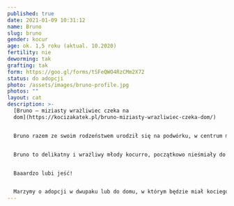 ```yaml
---
published: true
date: 2021-01-09 10:31:12
name: Bruno
slug: bruno
gender: kocur
age: ok. 1,5 roku (aktual. 10.2020)
fertility: nie
deworming: tak
grafting: tak
form: https://goo.gl/forms/tSFeQWO4RzCMm2X72
status: do adopcji
photo: /assets/images/bruno-profile.jpg
photos: ""
layout: cat
description: >-
  [Bruno – miziasty wrażliwiec czeka na
  dom](https://kocizakatek.pl/bruno-miziasty-wrazliwiec-czeka-dom/)


  Bruno razem ze swoim rodzeństwem urodził się na podwórku, w centrum miasta… nie miałby szans na przeżycie. Trafił pod opiekę fundacji, a potem do domu tymczasowego.


  Bruno to delikatny i wrażliwy młody kocurro, początkowo nieśmiały do osób które nie zna, ale gdy już zaufa to pokocha na zabój. Miziasty mruczek nie tylko do człowieka, ale i innych kotów, które kocha równie mocno. Będzie raczej spokojnym kotkiem, co nie znacz,y że nie lubi poganiać za wędką, piłeczką lub kocimi towarzyszami.


  Baaardzo lubi jeść!


  Marzymy o adopcji w dwupaku lub do domu, w którym będzie miał kociego towarzysza, choć nie jest to warunek.
---
```

